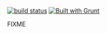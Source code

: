 [![build status](https://secure.travis-ci.org/algolia/typeahead.js.png?branch=algolia)](http://travis-ci.org/algolia/typeahead.js)
[![Built with Grunt](https://cdn.gruntjs.com/builtwith.png)](http://gruntjs.com/)

FIXME
